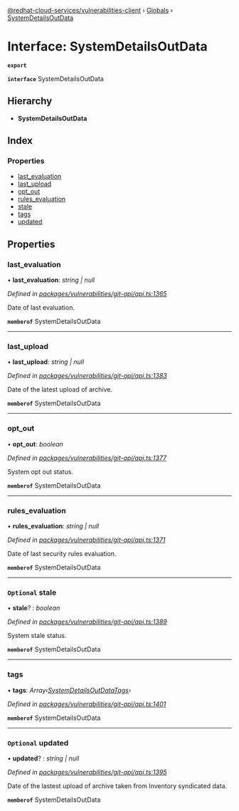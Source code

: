 [@redhat-cloud-services/vulnerabilities-client](../README.md) › [Globals](../globals.md) › [SystemDetailsOutData](systemdetailsoutdata.md)

# Interface: SystemDetailsOutData

**`export`** 

**`interface`** SystemDetailsOutData

## Hierarchy

* **SystemDetailsOutData**

## Index

### Properties

* [last_evaluation](systemdetailsoutdata.md#last_evaluation)
* [last_upload](systemdetailsoutdata.md#last_upload)
* [opt_out](systemdetailsoutdata.md#opt_out)
* [rules_evaluation](systemdetailsoutdata.md#rules_evaluation)
* [stale](systemdetailsoutdata.md#optional-stale)
* [tags](systemdetailsoutdata.md#tags)
* [updated](systemdetailsoutdata.md#optional-updated)

## Properties

###  last_evaluation

• **last_evaluation**: *string | null*

*Defined in [packages/vulnerabilities/git-api/api.ts:1365](https://github.com/RedHatInsights/javascript-clients/blob/master/packages/vulnerabilities/git-api/api.ts#L1365)*

Date of last evaluation.

**`memberof`** SystemDetailsOutData

___

###  last_upload

• **last_upload**: *string | null*

*Defined in [packages/vulnerabilities/git-api/api.ts:1383](https://github.com/RedHatInsights/javascript-clients/blob/master/packages/vulnerabilities/git-api/api.ts#L1383)*

Date of the latest upload of archive.

**`memberof`** SystemDetailsOutData

___

###  opt_out

• **opt_out**: *boolean*

*Defined in [packages/vulnerabilities/git-api/api.ts:1377](https://github.com/RedHatInsights/javascript-clients/blob/master/packages/vulnerabilities/git-api/api.ts#L1377)*

System opt out status.

**`memberof`** SystemDetailsOutData

___

###  rules_evaluation

• **rules_evaluation**: *string | null*

*Defined in [packages/vulnerabilities/git-api/api.ts:1371](https://github.com/RedHatInsights/javascript-clients/blob/master/packages/vulnerabilities/git-api/api.ts#L1371)*

Date of last security rules evaluation.

**`memberof`** SystemDetailsOutData

___

### `Optional` stale

• **stale**? : *boolean*

*Defined in [packages/vulnerabilities/git-api/api.ts:1389](https://github.com/RedHatInsights/javascript-clients/blob/master/packages/vulnerabilities/git-api/api.ts#L1389)*

System stale status.

**`memberof`** SystemDetailsOutData

___

###  tags

• **tags**: *Array‹[SystemDetailsOutDataTags](systemdetailsoutdatatags.md)›*

*Defined in [packages/vulnerabilities/git-api/api.ts:1401](https://github.com/RedHatInsights/javascript-clients/blob/master/packages/vulnerabilities/git-api/api.ts#L1401)*

**`memberof`** SystemDetailsOutData

___

### `Optional` updated

• **updated**? : *string | null*

*Defined in [packages/vulnerabilities/git-api/api.ts:1395](https://github.com/RedHatInsights/javascript-clients/blob/master/packages/vulnerabilities/git-api/api.ts#L1395)*

Date of the lastest upload of archive taken from Inventory syndicated data.

**`memberof`** SystemDetailsOutData
